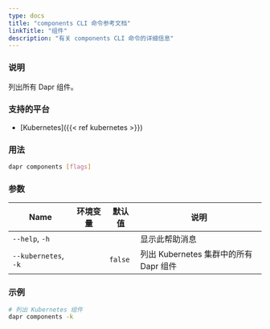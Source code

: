 ```yaml
---
type: docs
title: "components CLI 命令参考文档"
linkTitle: "组件"
description: "有关 components CLI 命令的详细信息"
---
```


### 说明

列出所有 Dapr 组件。

### 支持的平台

- [Kubernetes]({{< ref kubernetes >}})

### 用法

```bash
dapr components [flags]
```

### 参数

| Name                 | 环境变量 | 默认值     | 说明                           |
| -------------------- | ---- | ------- | ---------------------------- |
| `--help`, `-h`       |      |         | 显示此帮助消息                      |
| `--kubernetes`, `-k` |      | `false` | 列出 Kubernetes 集群中的所有 Dapr 组件 |

### 示例

```bash
# 列出 Kubernetes 组件
dapr components -k
```
